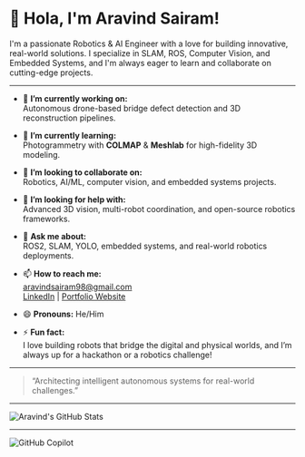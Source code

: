 # 👋 Hola, I'm Aravind Sairam!

I'm a passionate Robotics & AI Engineer with a love for building innovative, real-world solutions. I specialize in SLAM, ROS, Computer Vision, and Embedded Systems, and I'm always eager to learn and collaborate on cutting-edge projects.

---

- 🔭 **I’m currently working on:**  
  Autonomous drone-based bridge defect detection and 3D reconstruction pipelines.

- 🌱 **I’m currently learning:**  
  Photogrammetry with **COLMAP** & **Meshlab** for high-fidelity 3D modeling.

- 👯 **I’m looking to collaborate on:**  
  Robotics, AI/ML, computer vision, and embedded systems projects.

- 🤔 **I’m looking for help with:**  
  Advanced 3D vision, multi-robot coordination, and open-source robotics frameworks.

- 💬 **Ask me about:**  
  ROS2, SLAM, YOLO, embedded systems, and real-world robotics deployments.

- 📫 **How to reach me:**  
  [aravindsairam98@gmail.com](mailto:aravindsairam98@gmail.com)  
  [LinkedIn](https://www.linkedin.com/in/aravindsairam/) | [Portfolio Website](https://aravindsairam001.github.io/my_portfolio/)

- 😄 **Pronouns:** He/Him

- ⚡ **Fun fact:**  
  I love building robots that bridge the digital and physical worlds, and I’m always up for a hackathon or a robotics challenge!

---

> “Architecting intelligent autonomous systems for real-world challenges.”

---

![Aravind's GitHub Stats](https://github-readme-stats.vercel.app/api?username=aravindsairam001&show_icons=true&theme=dark&bg_color=1f2937&title_color=c084fc&icon_color=a855f7)

---

![GitHub Copilot](https://img.shields.io/badge/github_copilot-8957E5?style=for-the-badge&logo=github-copilot&logoColor=white)
